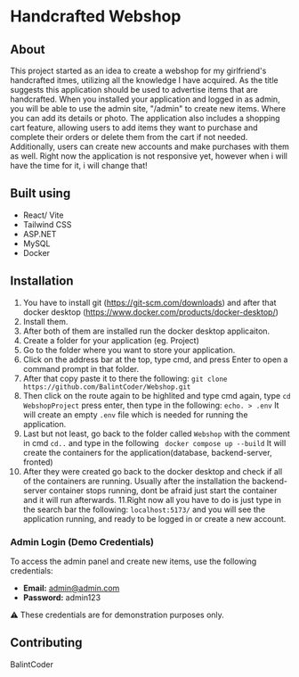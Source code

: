 # Handcrafted Webshop


## About
This project started as an idea to create a webshop for my girlfriend's handcrafted itmes, utilizing all the knowledge I have acquired. As the title suggests this application should be used to advertise items that are handcrafted. When you installed your application and logged in as admin, you will be able to use the admin site, "/admin" to create new items. Where you can add its details or photo. The application also includes a shopping cart feature, allowing users to add items they want to purchase and complete their orders or delete them from the cart if not needed. Additionally, users can create new accounts and make purchases with them as well. Right now the application is not responsive yet, however when i will have the time for it, i will change that! 

## Built using
- React/ Vite
- Tailwind CSS
- ASP.NET
- MySQL
- Docker


## Installation

1. You have to install git (https://git-scm.com/downloads) and after that docker desktop (https://www.docker.com/products/docker-desktop/)
2. Install them.
3. After both of them are installed run the docker desktop applicaiton.
4. Create a folder for your application (eg. Project)
5. Go to the folder where you want to store your application.
6. Click on the address bar at the top, type cmd, and press Enter to open a command prompt in that folder.
7. After that copy paste it to there the following: ``` git clone https://github.com/BalintCoder/Webshop.git ```
8. Then click on the route again to be highlited and type cmd again, type ```cd WebshopProject``` press enter, then type in the following: ```echo. > .env``` It will create an empty ```.env``` file which is needed for running the application.
9. Last but not least, go back to the folder called ```Webshop``` with the comment in cmd ```cd..``` and type in the following ``` docker compose up --build``` It will create the containers for the application(database, backend-server, fronted)
10. After they were created go back to the docker desktop and check if all of the containers are running. Usually after the installation the backend-server container stops running, dont be afraid just start the container and it will run afterwards.
11.Right now all you have to do is just type in the search bar the following: ```localhost:5173/``` and you will see the application running, and ready to be logged in or create a new account.


### Admin Login (Demo Credentials)
To access the admin panel and create new items, use the following credentials:

- **Email:** admin@admin.com  
- **Password:** admin123  

⚠️ These credentials are for demonstration purposes only.

## Contributing

BalintCoder

